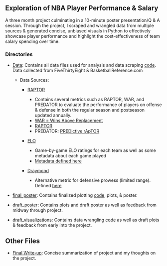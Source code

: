## Exploration of NBA Player Performance &amp; Salary

A three month project culminating in a 10-minute poster presentation/Q & A session. Through the project, I scraped and wrangled data from multiple sources & generated concise, unbiased visuals in Python to effectively 
showcase player performance and highlight the cost-effectiveness of team salary spending over time.

### Directories
* [Data](./Data): Contains all data files used for analysis and data scraping [code](./Data/SalaryDataScraping.ipynb). Data collected from FiveThirtyEight & BasketballReference.com
  * Data Sources:
    * [RAPTOR](https://github.com/fivethirtyeight/data/tree/master/nba-raptor)
      * Contains several metrics such as RAPTOR, WAR, and PREDATOR to evaluate the performance of players on offense & defense in both the regular season and postseason updated annually.
       * [WAR = Wins Above Replacement](https://www.nbastuffer.com/analytics101/wins-above-replacement-player-warp/)
       * [RAPTOR](https://fivethirtyeight.com/features/how-our-raptor-metric-works/)
       * PREDATOR: [PREDictive rApTOR](https://fivethirtyeight.com/features/how-our-raptor-metric-works/#:~:text=RAPTOR%2Ddriven%20predictions,PREDATOR%20(PREDictive%20rApTOR).)
   
    * [ELO](https://github.com/fivethirtyeight/data/tree/master/nba-forecasts)
      * Game-by-game ELO ratings for each team as well as some metadata about each game played
      * [Metadata defined here](https://github.com/fivethirtyeight/data/tree/master/nba-elo)
    * [Draymond](https://github.com/fivethirtyeight/data/tree/master/nba-draymond)
      * Alternative metric for defensive prowess (limited range). Defined [here](https://fivethirtyeight.com/features/a-better-way-to-evaluate-nba-defense/)

* [final_poster](./final_poster): Contains finalized plotting [code](./final_poster/final_plots.ipynb), plots, & poster. 
* [draft_poster](./draft_poster): Contains plots and draft poster as well as feedback from midway through project.
* [draft_visualizations](./draft_visualizations): Contains data wrangling [code](./draft_visualizations/ContractValuesDataMunging.ipynb) as well as draft plots & feedback from early into the project.

## Other Files
* [Final Write-up](./ManneY_FinalWrite-up): Concise summarization of project and my thoughts on the project. 
